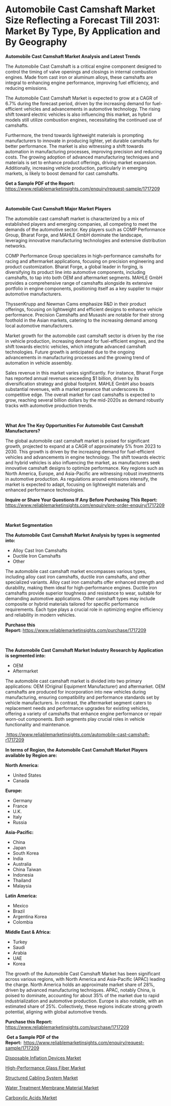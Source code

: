 <p><h1>Automobile Cast Camshaft Market Size Reflecting a Forecast Till 2031: Market By Type, By Application and By Geography</h1></p><p><strong>Automobile Cast Camshaft Market Analysis and Latest Trends</strong></p>
<p><p>The Automobile Cast Camshaft is a critical engine component designed to control the timing of valve openings and closings in internal combustion engines. Made from cast iron or aluminum alloys, these camshafts are integral to enhancing engine performance, improving fuel efficiency, and reducing emissions. </p><p>The Automobile Cast Camshaft Market is expected to grow at a CAGR of 6.7% during the forecast period, driven by the increasing demand for fuel-efficient vehicles and advancements in automotive technology. The rising shift toward electric vehicles is also influencing this market, as hybrid models still utilize combustion engines, necessitating the continued use of camshafts. </p><p>Furthermore, the trend towards lightweight materials is prompting manufacturers to innovate in producing lighter, yet durable camshafts for better performance. The market is also witnessing a shift towards automation in manufacturing processes, improving precision and reducing costs. The growing adoption of advanced manufacturing techniques and materials is set to enhance product offerings, driving market expansion. Additionally, increasing vehicle production, particularly in emerging markets, is likely to boost demand for cast camshafts.</p></p>
<p><strong>Get a Sample PDF of the Report:&nbsp;</strong> <a href="https://www.reliablemarketinsights.com/enquiry/request-sample/1717209?utm_campaign=1332&utm_medium=2&utm_source=Github&utm_content=ia&utm_term=14102024&utm_id=automobile-cast-camshaft">https://www.reliablemarketinsights.com/enquiry/request-sample/1717209</a></p>
<p>&nbsp;</p>
<p><strong>Automobile Cast Camshaft Major Market Players</strong></p>
<p><p>The automobile cast camshaft market is characterized by a mix of established players and emerging companies, all competing to meet the demands of the automotive sector. Key players such as COMP Performance Group, Bharat Forge, and MAHLE GmbH dominate the landscape, leveraging innovative manufacturing technologies and extensive distribution networks.</p><p>COMP Performance Group specializes in high-performance camshafts for racing and aftermarket applications, focusing on precision engineering and product customization. Bharat Forge, a global leader in forging, is diversifying its product line into automotive components, including camshafts, to tap into both OEM and aftermarket segments. MAHLE GmbH provides a comprehensive range of camshafts alongside its extensive portfolio in engine components, positioning itself as a key supplier to major automotive manufacturers.</p><p>ThyssenKrupp and Newman Cams emphasize R&D in their product offerings, focusing on lightweight and efficient designs to enhance vehicle performance. Precision Camshafts and Musashi are notable for their strong foothold in the Asian markets, catering to the increasing demand among local automotive manufacturers.</p><p>Market growth for the automobile cast camshaft sector is driven by the rise in vehicle production, increasing demand for fuel-efficient engines, and the shift towards electric vehicles, which integrate advanced camshaft technologies. Future growth is anticipated due to the ongoing advancements in manufacturing processes and the growing trend of automation in vehicle assembly.</p><p>Sales revenue in this market varies significantly. For instance, Bharat Forge has reported annual revenues exceeding $1 billion, driven by its diversification strategy and global footprint. MAHLE GmbH also boasts substantial revenues, with a market presence that underscores its competitive edge. The overall market for cast camshafts is expected to grow, reaching several billion dollars by the mid-2020s as demand robustly tracks with automotive production trends.</p></p>
<p>&nbsp;</p>
<p><strong>What Are The Key Opportunities For Automobile Cast Camshaft Manufacturers?</strong></p>
<p><p>The global automobile cast camshaft market is poised for significant growth, projected to expand at a CAGR of approximately 5% from 2023 to 2030. This growth is driven by the increasing demand for fuel-efficient vehicles and advancements in engine technology. The shift towards electric and hybrid vehicles is also influencing the market, as manufacturers seek innovative camshaft designs to optimize performance. Key regions such as North America, Europe, and Asia-Pacific are witnessing robust investments in automotive production. As regulations around emissions intensify, the market is expected to adapt, focusing on lightweight materials and enhanced performance technologies.</p></p>
<p><strong>Inquire or Share Your Questions If Any Before Purchasing This Report:</strong> <a href="https://www.reliablemarketinsights.com/enquiry/pre-order-enquiry/1717209?utm_campaign=1332&utm_medium=2&utm_source=Github&utm_content=ia&utm_term=14102024&utm_id=automobile-cast-camshaft">https://www.reliablemarketinsights.com/enquiry/pre-order-enquiry/1717209</a></p>
<p>&nbsp;</p>
<p><strong>Market Segmentation</strong></p>
<p><strong>The Automobile Cast Camshaft Market Analysis by types is segmented into:</strong></p>
<p><ul><li>Alloy Cast Iron Camshafts</li><li>Ductile Iron Camshafts</li><li>Other</li></ul></p>
<p><p>The automobile cast camshaft market encompasses various types, including alloy cast iron camshafts, ductile iron camshafts, and other specialized variants. Alloy cast iron camshafts offer enhanced strength and durability, making them ideal for high-performance engines. Ductile iron camshafts provide superior toughness and resistance to wear, suitable for demanding automotive applications. Other camshaft types may include composite or hybrid materials tailored for specific performance requirements. Each type plays a crucial role in optimizing engine efficiency and reliability in modern vehicles.</p></p>
<p><strong>Purchase this Report:&nbsp;</strong><a href="https://www.reliablemarketinsights.com/purchase/1717209?utm_campaign=1332&utm_medium=2&utm_source=Github&utm_content=ia&utm_term=14102024&utm_id=automobile-cast-camshaft">https://www.reliablemarketinsights.com/purchase/1717209</a></p>
<p>&nbsp;</p>
<p><strong>The Automobile Cast Camshaft Market Industry Research by Application is segmented into:</strong></p>
<p><ul><li>OEM</li><li>Aftermarket</li></ul></p>
<p><p>The automobile cast camshaft market is divided into two primary applications: OEM (Original Equipment Manufacturer) and aftermarket. OEM camshafts are produced for incorporation into new vehicles during manufacturing, ensuring compatibility and performance standards set by vehicle manufacturers. In contrast, the aftermarket segment caters to replacement needs and performance upgrades for existing vehicles, offering a variety of camshafts that enhance engine performance or repair worn-out components. Both segments play crucial roles in vehicle functionality and maintenance.</p></p>
<p><a href="https://www.reliablemarketinsights.com/automobile-cast-camshaft-r1717209?utm_campaign=1332&utm_medium=2&utm_source=Github&utm_content=ia&utm_term=14102024&utm_id=automobile-cast-camshaft">&nbsp;https://www.reliablemarketinsights.com/automobile-cast-camshaft-r1717209</a></p>
<p><strong>In terms of Region, the Automobile Cast Camshaft Market Players available by Region are:</strong></p>
<p>
    <p> <strong> North America: </strong>
        <ul>
            <li>United States</li>
            <li>Canada</li>
        </ul>
        </p> 
    <p> <strong> Europe: </strong>
        <ul>
            <li>Germany</li>
            <li>France</li>
            <li>U.K.</li>
            <li>Italy</li>
            <li>Russia</li>
        </ul>
        </p> 
    <p> <strong> Asia-Pacific: </strong>
        <ul>
            <li>China</li>
            <li>Japan</li>
            <li>South Korea</li>
            <li>India</li>
            <li>Australia</li>
            <li>China Taiwan</li>
            <li>Indonesia</li>
            <li>Thailand</li>
            <li>Malaysia</li>
        </ul>
        </p> 
    <p> <strong> Latin America: </strong>
        <ul>
            <li>Mexico</li>
            <li>Brazil</li>
            <li>Argentina Korea</li>
            <li>Colombia</li>
        </ul>
        </p> 
    <p> <strong> Middle East & Africa: </strong>
        <ul>
            <li>Turkey</li>
            <li>Saudi</li>
            <li>Arabia</li>
            <li>UAE</li>
            <li>Korea</li>
        </ul>
    </p>
    </p>
<p><p>The growth of the Automobile Cast Camshaft Market has been significant across various regions, with North America and Asia-Pacific (APAC) leading the charge. North America holds an approximate market share of 28%, driven by advanced manufacturing techniques. APAC, notably China, is poised to dominate, accounting for about 35% of the market due to rapid industrialization and automotive production. Europe is also notable, with an estimated share of 25%. Collectively, these regions indicate strong growth potential, aligning with global automotive trends.</p></p>
<p><strong>Purchase this Report: </strong><a href="https://www.reliablemarketinsights.com/purchase/1717209?utm_campaign=1332&utm_medium=2&utm_source=Github&utm_content=ia&utm_term=14102024&utm_id=automobile-cast-camshaft">https://www.reliablemarketinsights.com/purchase/1717209</a></p>
<p>&nbsp;<strong>Get a Sample PDF of the Report:&nbsp;&nbsp;</strong><a href="https://www.reliablemarketinsights.com/enquiry/request-sample/1717209?utm_campaign=1332&utm_medium=2&utm_source=Github&utm_content=ia&utm_term=14102024&utm_id=automobile-cast-camshaft">https://www.reliablemarketinsights.com/enquiry/request-sample/1717209</a></p>
<p><strong></strong></p>
<p><p><a href="https://www.linkedin.com/pulse/disposable-inflation-devices-market-global-trends-forecast-6fvnf?utm_campaign=1332&utm_medium=2&utm_source=Github&utm_content=ia&utm_term=14102024&utm_id=automobile-cast-camshaft">Disposable Inflation Devices Market</a></p><p><a href="https://www.linkedin.com/pulse/sustainability-trends-high-performance-glass-fiber-industry-ollvf?utm_campaign=1332&utm_medium=2&utm_source=Github&utm_content=ia&utm_term=14102024&utm_id=automobile-cast-camshaft">High-Performance Glass Fiber Market</a></p><p><a href="https://github.com/vimar16th/Market-Research-Report-List-6/blob/main/structured-cabling-system-market.md?utm_campaign=1332&utm_medium=2&utm_source=Github&utm_content=ia&utm_term=14102024&utm_id=automobile-cast-camshaft">Structured Cabling System Market</a></p><p><a href="https://www.linkedin.com/pulse/water-treatment-membrane-material-market-research-report-jtnaf?utm_campaign=1332&utm_medium=2&utm_source=Github&utm_content=ia&utm_term=14102024&utm_id=automobile-cast-camshaft">Water Treatment Membrane Material Market</a></p><p><a href="https://www.linkedin.com/pulse/strategic-roadmap-global-carboxylic-acids-market-insights-aexuf?utm_campaign=1332&utm_medium=2&utm_source=Github&utm_content=ia&utm_term=14102024&utm_id=automobile-cast-camshaft">Carboxylic Acids Market</a></p></p>